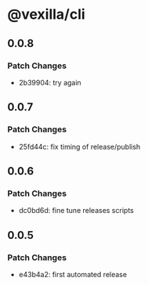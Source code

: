 # @vexilla/cli

## 0.0.8

### Patch Changes

- 2b39904: try again

## 0.0.7

### Patch Changes

- 25fd44c: fix timing of release/publish

## 0.0.6

### Patch Changes

- dc0bd6d: fine tune releases scripts

## 0.0.5

### Patch Changes

- e43b4a2: first automated release
